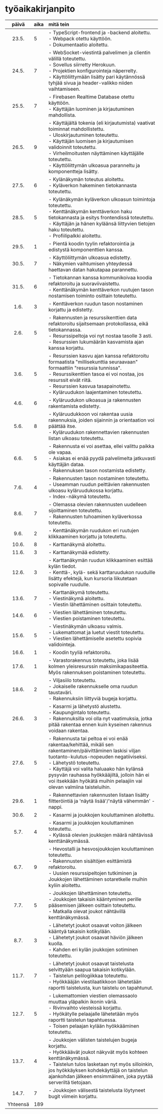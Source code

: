 # työaikakirjanpito

| päivä  | aika | mitä tein  |
| :----: |:-----| :-----|
| 23.5.  | 5    | - TypeScript-frontend ja -backend aloitettu.<br> - Webpack otettu käyttöön.<br> - Dokumentaatio aloitettu. |
| 24.5.  | 7    | - WebSocket-viestintä palvelimen ja clientin välillä toteutettu.<br> - Sovellus siirretty Herokuun.<br> - Projektien konfigurointeja näperrelty.<br> - Käyttöliittymään lisätty pari käytännössä tyhjää sivua ja header-valikko niiden vaihtamiseen. |
| 25.5.  | 7    | - Firebasen Realtime Database otettu käyttöön.<br> - Käyttäjän luominen ja kirjautuminen mahdollista.<br> |
| 26.5.  | 9    | - Käyttäjältä tokenia (eli kirjautumista) vaativat toiminnat mahdollistettu.<br> - Uloskirjautuminen toteutettu.<br> - Käyttäjän luomisen ja kirjautumisen validoinnit toteutettu.<br> - Virheilmoitusten näyttäminen käyttäjälle toteutettu.<br> - Käyttöliittymän ulkoasua paranneltu ja komponentteja lisätty. |
| 27.5.  | 6    | - Kylänäkymän toteutus aloitettu.<br> - Kyläverkon hakeminen tietokannasta toteutettu. |
| 28.5.  | 5    | - Kylänäkymän kyläverkon ulkoasun toimintoja toteutettu.<br> - Kenttänäkymän kenttäverkon haku tietokannasta ja esitys frontendissä toteutettu.<br> - Käyttäjän ja hänen kyläänsä liittyvien tietojen haku toteutettu.<br> - Profiilipalkki aloitettu. |
| 29.5.  | 1    | - Pientä koodin tyylin refaktorointia ja edistystä komponenttien kanssa. |
| 30.5.  | 7    | - Käyttöliittymän ulkoasua edistetty.<br> - Näkymien vaihtumisen yhteydessä haettavan datan hakutapaa parannettu. |
| 31.5.  | 6    | - Tietokannan kanssa kommunikoivaa koodia refaktoroitu ja suoraviivaistettu.<br> - Kenttänäkymän kenttäverkon ruutujen tason nostamisen toiminto osittain toteutettu. |
| 1.6.   | 3    | - Kenttäverkon ruudun tason nostaminen korjattu ja edistetty. |
| 2.6.   | 5    | - Rakennusten ja resurssikenttien data refaktoroitu sijaitsemaan protokollassa, eikä tietokannassa.<br> - Resurssipeltoja voi nyt nostaa tasolle 3 asti.<br> - Resurssien lukumäärän kasvamista ajan kanssa korjattu. |
| 3.6.   | 5    | - Resurssien kasvu ajan kanssa refaktoroitu formaatista "millisekunttia seuraavaan" formaattiin "resurssia tunnissa".<br> - Resurssikenttien tasoa ei voi nostaa, jos resurssit eivät riitä.<br> - Resurssien kasvua tasapainotettu.<br> - Kyläruudukon laajentaminen toteutettu. |
| 4.6.   | 6    | - Kyläruudukon ulkoasua ja rakennusten rakentamista edistetty. |
| 5.6.   | 8    | - Kyläruudukkoon voi rakentaa uusia rakennuksia, joiden sijainnin ja orientaation voi päättää itse.<br> - Kyläruudukon rakennettavien rakennusten listan ulkoasu toteutettu. |
| 6.6.   | 5    | - Rakennusta ei voi asettaa, ellei valittu paikka ole vapaa.<br> - Asiakas ei enää pyydä palvelimelta jatkuvasti käyttäjän dataa.<br> - Rakennuksen tason nostamista edistetty. |
| 7.6.   | 4    | - Rakennusten tason nostaminen toteutettu.<br> - Useamman ruudun peittävien rakennusten ulkoasu kyläruudukossa korjattu.<br> - Index-näkymä toteutettu. |
| 8.6.   | 7    | - Olemassa olevien rakennusten uudelleen sijoittaminen toteutettu.<br> - Rakennusten tuhoaminen kyläverkossa toteutettu. |
| 9.6.   | 2    | - Kenttänäkymän ruudukon eri ruutujen klikkaaminen korjattu ja toteutettu. |
| 10.6.  | 8    | - Karttanäkymä aloitettu. |
| 11.6.  | 3    | - Karttanäkymää edistetty. |
| 12.6.  | 3    | - Karttanäkymän ruudun klikkaaminen esittää kylän tiedot.<br> - Kenttä-, kylä- sekä karttaruudukon ruuduille lisätty efektejä, kun kursoria liikutetaan sopivalle ruudulle. |
| 13.6.  | 7    | - Karttanäkymä toteutettu.<br> - Viestinäkymä aloitettu.<br> - Viestin lähettäminen osittain toteutettu. |
| 14.6.  | 6    | - Viestien lähettäminen toteutettu.<br> - Viestien poistaminen toteutettu. |
| 15.6.  | 5    | - Viestinäkymän ulkoasu valmis.<br> - Lukemattomat ja luetut viestit toteutettu.<br> - Viestien lähettämiselle asetettu sopivia validointeja. |
| 16.6.  | 1    | - Koodin tyyliä refaktoroitu. |
| 17.6.  | 1    | - Varastorakennus toteutettu, joka lisää kolmen yleisresurssin maksimikapasiteettia. Myös rakennuksen poistaminen toteutettu. |
| 18.6.  | 2    | - Viljasiilo toteutettu.<br> - Jokaiselle rakennukselle oma ruudun taustaväri.<br> - Rakennuksiin liittyviä bugeja korjattu. |
| 26.6.  | 3    | - Kasarmi ja lähetystö alustettu.<br> - Kaupungintalo toteutettu.<br> - Rakennuksilla voi olla nyt vaatimuksia, jotka pitää rakentaa ennen kuin kyseinen rakennus voidaan rakentaa. |
| 27.6.  | 5    | - Rakennusta tai peltoa ei voi enää rakentaa/kehittää, mikäli sen rakentaminen/päivittäminen laskisi viljan tuotanto-kulutus-nopeuden negatiiviseksi.<br> - Lähetystö toteutettu.<br> - Käyttäjä voi valita haluaako hän kylänsä pysyvän rauhassa hyökkääjiltä, jolloin hän ei voi itsekkään hyökätä muihin pelaajiin vai olevan valmiina taisteluihin. |
| 29.6.  | 1    | - Rakennettavien rakennusten listaan lisätty filtteröintiä ja 'näytä lisää'/'näytä vähemmän' -nappi. |
| 30.6.  | 2    | - Kasarmi ja joukkojen kouluttaminen aloitettu. |
| 5.7.   | 4    | - Kasarmi ja joukkojen kouluttaminen toteutettu.<br> - Kylässä olevien joukkojen määrä nähtävissä kenttänäkymässä. |
| 6.7.   | 9    | - Hevostalli ja hesvosjoukkojen kouluttaminen toteutettu.<br> - Rakennusten sisältöjen esittämistä refaktoroitu.<br> - Uusien resurssipeltojen tutkiminen ja Joukkojen lähettäminen sotaretkelle muihin kyliin aloitettu. |
| 7.7.   | 5    | - Joukkojen lähettäminen toteutettu.<br> - Joukkojen takaisin kääntyminen perille pääsemisen jälkeen osittain toteutettu.<br> - Matkalla olevat joukot nähtävillä kenttänäkymässä. |
| 8.7.   | 3    | - Lähetetyt joukot osaavat voiton jälkeen kääntyä takaisin kotikylään.<br> - Lähetetyt joukot osaavat häviön jälkeen kuolla.<br> - Kahden eri kylän joukkojen sotiminen toteutettu. |
| 11.7.  | 7    | - Lähetetyt joukot osaavat taistelusta selvittyään saapua takaisin kotikylään.<br> - Taistelun pelilogiikkaa toteutettu.<br> - Hyökkääjän viestilaatikkoon lähetetään raportti taistelusta, kun taistelu on tapahtunut. |
| 12.7.  | 5    | - Lukemattomien viestien olemassaolo muuttaa yläpalkin ikonin väriä.<br> - Rivinvaihto viesteissä korjattu.<br> - Hyökätylle pelaajalle lähetetään myös raportti taistelun tapahtuessa.<br> - Toisen pelaajan kylään hyökkääminen toteutettu. |
| 13.7.  | 4    | - Joukkojen välisten taistelujen bugeja korjattu.<br> - Hyökkäävät joukot näkyvät myös kohteen kenttänäkymässä.<br> - Taistelun tulos lasketaan nyt myös silloinkin, jos hyökkäyksen kohdekäyttäjä on taistelun ajankohdan jälkeen ensimmäinen, joka pyytää serveriltä tietojaan. |
| 14.7.  | 7    | - Joukkojen välisestä taistelusta löytyneet bugit viimein korjattu. |
| Yhteensä | 189    |